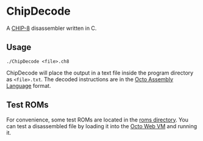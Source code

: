 # ChipDecode

A [CHIP-8](https://en.wikipedia.org/wiki/CHIP-8) disassembler written in C. 

## Usage

`./ChipDecode <file>.ch8`

ChipDecode will place the output in a text file inside the program directory as 
`<file>.txt`. The decoded instructions are in the
[Octo Assembly Language](https://johnearnest.github.io/Octo/docs/Manual.html#octo-assembly-language)
format.

## Test ROMs

For convenience, some test ROMs are located in the [roms directory](/roms). You can test a disassembled
file by loading it into the [Octo Web VM](https://johnearnest.github.io/Octo/) and running it.